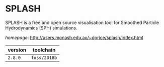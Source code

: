# SPLASH

SPLASH is a free and open source visualisation tool  for Smoothed Particle Hydrodynamics (SPH) simulations.

*homepage*: <http://users.monash.edu.au/~dprice/splash/index.html>

version | toolchain
--------|----------
``2.8.0`` | ``foss/2018b``
